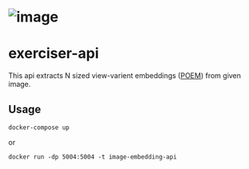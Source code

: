 # ![image](https://user-images.githubusercontent.com/36731977/123945336-b803fe00-d9a6-11eb-9519-8931ee7b8bfd.png)

# exerciser-api
This api extracts N sized view-varient embeddings ([POEM](https://sites.google.com/view/pr-vipe/home)) from given image.
## Usage
    docker-compose up
or

    docker run -dp 5004:5004 -t image-embedding-api
